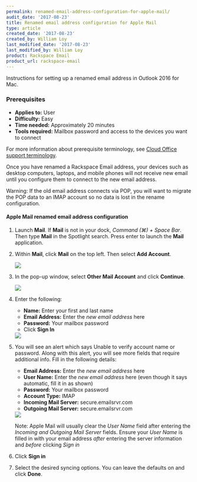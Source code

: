 ```yaml
---
permalink: renamed-email-address-configuration-for-apple-mail/
audit_date: '2017-08-23'
title: Renamed email address configuration for Apple Mail
type: article
created_date: '2017-08-23'
created_by: William Loy
last_modified_date: '2017-08-23'
last_modified_by: William Loy
product: Rackspace Email
product_url: rackspace-email
---
```


Instructions for setting up a renamed email address in Outlook 2016 for Mac.

### Prerequisites

- **Applies to:** User
- **Difficulty:** Easy
- **Time needed:** Approximately 20 minutes
- **Tools required:**  Mailbox password and access to the devices you want to connect

For more information about prerequisite terminology, see [Cloud Office support terminology](/how-to/cloud-office-support-terminology/).

Once you have renamed a Rackspace Email address, your devices such as desktop computers, laptops, and mobile phones will not receive new email until you configure them to connect to the new email address.

Warning: If the old email address connects via POP, you will want to migrate the POP data to an IMAP account so no data is lost in the rename configuration.


#### Apple Mail renamed email address configuration


1. Launch **Mail**. If **Mail** is not in your dock, *Command (⌘) + Space Bar*. Then type **Mail** in the Spotlight search. Press enter to launch the **Mail** application.
2. Within **Mail**, click **Mail** on the top left. Then select **Add Account**.

    <img src="{% asset_path rackspace-email/renamed-email-address-configuration-for-apple-mail/mail_addaccountdropdown.png %}" />

3. In the pop-up window, select **Other Mail Account** and click **Continue**.

    <img src="{% asset_path rackspace-email/renamed-email-address-configuration-for-apple-mail/accounttype_imap.png %}" />

4. Enter the following:

    - **Name:** Enter your first and last name
    - **Email Address:** Enter the *new email address* here
    - **Password:** Your mailbox password
    - Click **Sign In**

    <img src="{% asset_path rackspace-email/renamed-email-address-configuration-for-apple-mail/imap_logindetails.png %}" />

5. You will see an alert which says Unable to verify account name or password. Along with this alert, you will see more fields that require additional info. Fill in the following details:

    - **Email Address:** Enter the *new email address* here
    - **User Name:** Enter the *new email address* here (even though it says automatic, fill it in as shown)
    - **Password:** Your mailbox password
    - **Account Type:** IMAP
    - **Incoming Mail Server:** secure.emailsrvr.com
    - **Outgoing Mail Server:** secure.emailsrvr.com

    <img src="{% asset_path rackspace-email/renamed-email-address-configuration-for-apple-mail/imap_serversettings.png %}" />

    Note: Apple Mail will usually clear the *User Name* field after entering the *Incoming and Outgoing Mail Server* fields. Ensure your *User Name* is filled in with your email address *after* entering the server information and *before* clicking *Sign in*

6. Click **Sign in**

7. Select the desired syncing options. You can leave the defaults on and click **Done**.
